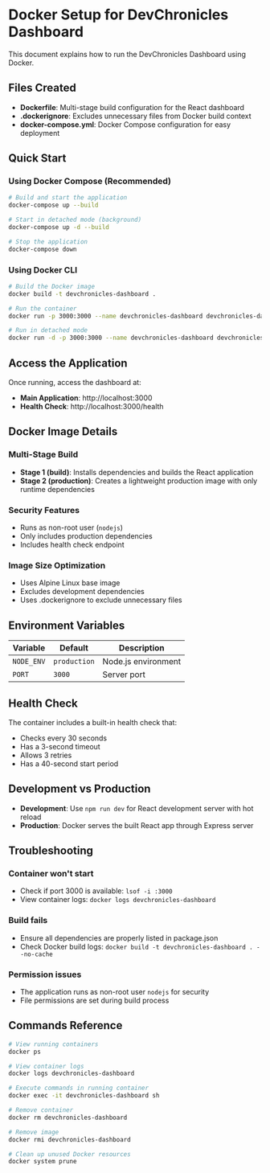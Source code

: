 # Docker Setup for DevChronicles Dashboard

This document explains how to run the DevChronicles Dashboard using Docker.

## Files Created

- **Dockerfile**: Multi-stage build configuration for the React dashboard
- **.dockerignore**: Excludes unnecessary files from Docker build context
- **docker-compose.yml**: Docker Compose configuration for easy deployment

## Quick Start

### Using Docker Compose (Recommended)

```bash
# Build and start the application
docker-compose up --build

# Start in detached mode (background)
docker-compose up -d --build

# Stop the application
docker-compose down
```

### Using Docker CLI

```bash
# Build the Docker image
docker build -t devchronicles-dashboard .

# Run the container
docker run -p 3000:3000 --name devchronicles-dashboard devchronicles-dashboard

# Run in detached mode
docker run -d -p 3000:3000 --name devchronicles-dashboard devchronicles-dashboard
```

## Access the Application

Once running, access the dashboard at:
- **Main Application**: http://localhost:3000
- **Health Check**: http://localhost:3000/health

## Docker Image Details

### Multi-Stage Build
- **Stage 1 (build)**: Installs dependencies and builds the React application
- **Stage 2 (production)**: Creates a lightweight production image with only runtime dependencies

### Security Features
- Runs as non-root user (`nodejs`)
- Only includes production dependencies
- Includes health check endpoint

### Image Size Optimization
- Uses Alpine Linux base image
- Excludes development dependencies
- Uses .dockerignore to exclude unnecessary files

## Environment Variables

| Variable | Default | Description |
|----------|---------|-------------|
| `NODE_ENV` | `production` | Node.js environment |
| `PORT` | `3000` | Server port |

## Health Check

The container includes a built-in health check that:
- Checks every 30 seconds
- Has a 3-second timeout
- Allows 3 retries
- Has a 40-second start period

## Development vs Production

- **Development**: Use `npm run dev` for React development server with hot reload
- **Production**: Docker serves the built React app through Express server

## Troubleshooting

### Container won't start
- Check if port 3000 is available: `lsof -i :3000`
- View container logs: `docker logs devchronicles-dashboard`

### Build fails
- Ensure all dependencies are properly listed in package.json
- Check Docker build logs: `docker build -t devchronicles-dashboard . --no-cache`

### Permission issues
- The application runs as non-root user `nodejs` for security
- File permissions are set during build process

## Commands Reference

```bash
# View running containers
docker ps

# View container logs
docker logs devchronicles-dashboard

# Execute commands in running container
docker exec -it devchronicles-dashboard sh

# Remove container
docker rm devchronicles-dashboard

# Remove image
docker rmi devchronicles-dashboard

# Clean up unused Docker resources
docker system prune
```

